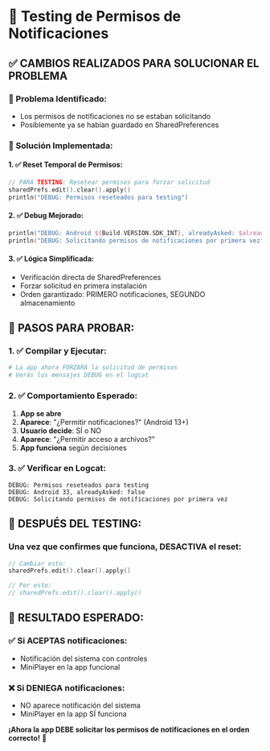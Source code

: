 # 🧪 Testing de Permisos de Notificaciones

## ✅ **CAMBIOS REALIZADOS PARA SOLUCIONAR EL PROBLEMA**

### **🔧 Problema Identificado:**
- Los permisos de notificaciones no se estaban solicitando
- Posiblemente ya se habían guardado en SharedPreferences

### **🔧 Solución Implementada:**

#### **1. ✅ Reset Temporal de Permisos:**
```kotlin
// PARA TESTING: Resetear permisos para forzar solicitud
sharedPrefs.edit().clear().apply()
println("DEBUG: Permisos reseteados para testing")
```

#### **2. ✅ Debug Mejorado:**
```kotlin
println("DEBUG: Android ${Build.VERSION.SDK_INT}, alreadyAsked: $alreadyAsked")
println("DEBUG: Solicitando permisos de notificaciones por primera vez")
```

#### **3. ✅ Lógica Simplificada:**
- Verificación directa de SharedPreferences
- Forzar solicitud en primera instalación
- Orden garantizado: PRIMERO notificaciones, SEGUNDO almacenamiento

## 📱 **PASOS PARA PROBAR:**

### **1. ✅ Compilar y Ejecutar:**
```bash
# La app ahora FORZARÁ la solicitud de permisos
# Verás los mensajes DEBUG en el logcat
```

### **2. ✅ Comportamiento Esperado:**
1. **App se abre**
2. **Aparece**: "¿Permitir notificaciones?" (Android 13+)
3. **Usuario decide**: SÍ o NO
4. **Aparece**: "¿Permitir acceso a archivos?"
5. **App funciona** según decisiones

### **3. ✅ Verificar en Logcat:**
```
DEBUG: Permisos reseteados para testing
DEBUG: Android 33, alreadyAsked: false
DEBUG: Solicitando permisos de notificaciones por primera vez
```

## 🎯 **DESPUÉS DEL TESTING:**

### **Una vez que confirmes que funciona, DESACTIVA el reset:**
```kotlin
// Cambiar esto:
sharedPrefs.edit().clear().apply()

// Por esto:
// sharedPrefs.edit().clear().apply()
```

## 🚀 **RESULTADO ESPERADO:**

### **✅ Si ACEPTAS notificaciones:**
- Notificación del sistema con controles
- MiniPlayer en la app funcional

### **❌ Si DENIEGA notificaciones:**
- NO aparece notificación del sistema
- MiniPlayer en la app SÍ funciona

**¡Ahora la app DEBE solicitar los permisos de notificaciones en el orden correcto!** 🎵
